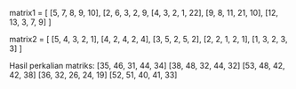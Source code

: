 matrix1 = [
    [5, 7, 8, 9, 10],
    [2, 6, 3, 2, 9,
    [4, 3, 2, 1, 22],
    [9, 8, 11, 21, 10],
    [12, 13, 3, 7, 9]
]

matrix2 = [
    [5, 4, 3, 2, 1],
    [4, 2, 4, 2, 4],
    [3, 5, 2, 5, 2],
    [2, 2, 1, 2, 1],
    [1, 3, 2, 3, 3]
]

Hasil perkalian matriks:
[35, 46, 31, 44, 34]
[38, 48, 32, 44, 32]
[53, 48, 42, 42, 38]
[36, 32, 26, 24, 19]
[52, 51, 40, 41, 33]
